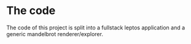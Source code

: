 # The code
The code of this project is split into a fullstack leptos application and a generic mandelbrot renderer/explorer. 